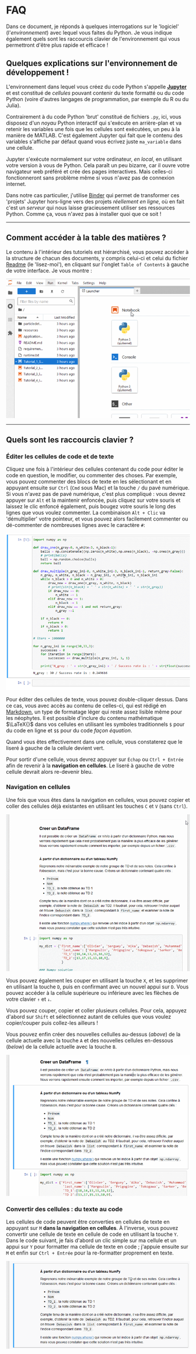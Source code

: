 # FAQ

Dans ce document, je réponds à quelques interrogations sur le 'logiciel' (l'_environnement_) avec lequel vous faites du Python. Je vous indique également quels sont les raccourcis clavier de l'environnement qui vous permettront d'être plus rapide et efficace !

## Quelques explications sur l'environnement de développement !

L'environnement dans lequel vous créez du code Python s'appelle [__Jupyter__](https://jupyter.org/) et est constitué de _cellules_ pouvant contenir du texte formatté ou du code Python (voire d'autres langages de programmation, par exemple du R ou du Julia). 

Contrairement à du code Python 'brut' constitué de fichiers `.py`, ici, vous disposez d'un _noyau_ Python interactif qui s'exécute en arrière-plan et va retenir les variables une fois que les cellules sont exécutées, un peu à la manière de MATLAB. C'est également Jupyter qui fait que le contenu des variables s'affiche par défaut quand vous écrivez juste `ma_variable` dans une cellule. 

Jupyter s'exécute normalement sur votre ordinateur, _en local_, en utilisant votre version à vous de Python. Cela paraît un peu bizarre, car il ouvre votre navigateur web préféré et crée des pages interactives. Mais celles-ci fonctionneront sans problème même si vous n'avez pas de connexion internet.

Dans notre cas particulier, j'utilise [Binder](#https://mybinder.org/) qui permet de transformer ces 'projets' Jupyter hors-ligne vers des projets _réellement en ligne_, où en fait c'est un _serveur_ qui nous laisse gracieusement utiliser ses ressources Python. Comme ça, vous n'avez pas à installer quoi que ce soit ! 

--------------------------

## Comment accéder à la table des matières ?

Le contenu à l'intérieur des tutoriels est hiérarchisé, vous pouvez accéder à la structure de chacun des documents, y compris celui-ci et celui du fichier [Readme](./Readme.md) (le 'lisez-moi'), en cliquant sur l'onglet `Table of Contents` à gauche de votre interface. Je vous montre : 

![img](resources/browse_sections.gif)

-----------------------------

## Quels sont les raccourcis clavier ?

### Éditer les cellules de code et de texte

Cliquez une fois à l'intérieur des cellules contenant du code pour éditer le code en question, le modifier, ou commenter des choses. Par exemple, vous pouvez commenter des blocs de texte en les sélectionant et en appuyant ensuite sur `Ctrl` (`Cmd` sous Mac) et la touche `/` du pavé numérique. Si vous n'avez pas de pavé numérique, c'est plus compliqué : vous devrez appuyer sur `Alt` et la maintenir enfoncée, puis cliquez sur votre souris et laissez le clic enfoncé également, puis bougez votre souris le long des lignes que vous voulez commenter. La combinaison `Alt + Clic` va 'démultiplier' votre pointeur, et vous pouvez alors facilement commenter ou dé-commenter de nombreuses lignes avec le caractère `#`: 

![img](./resources/comment_lines.gif)

Pour éditer des cellules de texte, vous pouvez double-cliquer dessus. Dans ce cas, vous avec accès au contenu de celles-ci, qui est rédigé en [Markdown](https://www.markdownguide.org/), un type de formatage léger qui reste assez lisible même pour les néophytes. Il est possible d'inclure du contenu mathématique $\LaTeX{}$ dans vos cellules en utilisant les symboles traditionnels `$` pour du code en ligne et `$$` pour du code _façon équation_. 

Quand vous êtes effectivement dans une cellule, vous constaterez que le liseré à gauche de la cellule devient vert.

Pour sortir d'une cellule, vous devrez appuyer sur `Échap` ou `Ctrl + Entrée` afin de revenir à la __navigation en cellules__. Le liseré à gauche de votre cellule devrait alors re-devenir bleu. 

### Navigation en cellules 

Une fois que vous êtes dans la navigation en cellules, vous pouvez copier et coller des cellules déjà existantes en utilisant les touches `C` et `V` (sans `Ctrl`). 

![img](./resources/copy_paste_cells.gif)

Vous pouvez également les couper en utilisant la touche `X`, et les supprimer en utilisant la touche `D`, puis en confirmant avec un nouvel appui sur `D`. Vous pouvez accéder à la cellule supérieure ou inférieure avec les flèches de votre clavier `↑` et `↓`. 

Vous pouvez couper, copier et coller plusieurs cellules. Pour cela, appuyez d'abord sur `Shift` et sélectionnez autant de cellules que vous voulez copier/couper puis collez-les ailleurs !

Vous pouvez enfin créer des nouvelles cellulles au-dessus (_above_) de la cellule actuelle avec la touche `A` et des nouvelles cellules en-dessous (_below_) de la cellule actuelle avec la touche `B`.

![img](./resources/add_cell_below_above.gif)

### Convertir des cellules : du texte au code

Les cellules de code peuvent être converties en cellules de texte en appuyant sur `M` __dans la navigation en cellules__. À l'inverse, vous pouvez convertir une cellule de texte en cellule de code en utilisant la touche `Y`. Dans le code suivant, je fais d'abord un clic simple sur ma cellule et un appui sur `Y` pour formatter ma cellule de texte en code ; j'appuie ensuite sur `M` et enfin sur `Ctrl + Entrée` pour la re-formatter proprement en texte.

![img](./resources/convert_to_code.gif)